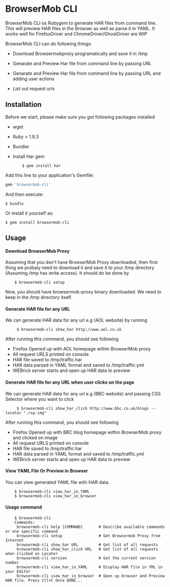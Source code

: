 # BrowserMob CLI

BrowserMob CLI os Rubygem to generate HAR files from command line. This will preview HAR files in the Browser as well as parse it in YAML. It works well for FirefoxDriver and ChromeDriver/GhostDriver are WIP

BrowserMob CLI can do following things:

* Download Browsermobproxy programatically and save it in /tmp

* Genarate and Preview Har file from command line by passing URL

* Genarate and Preview Har file from command line by passing URL and adding user actions

* List out request urls


## Installation

Before we start, please make sure you got following packages installed

* wget
* Ruby > 1.9.3
* Bundler
* Install Har gem

          $ gem install har

Add this line to your application's Gemfile:

```ruby
gem 'browsermob-cli'
```

And then execute:

    $ bundle

Or install it yourself as:

    $ gem install browsermob-cli

## Usage

#### Download BrowserMob Proxy
Assuming that you don't have BrowserMob Proxy downloaded, then first thing we probaly need to download it and save it to your /tmp directory (Assuming /tmp has write access). It should do be done by

        $ browsermob-cli setup

Now, you should have browsermob-proxy binary downloaded. We need to keep in the /tmp directory itself.

#### Generate HAR file for any URL
We can generate HAR data for any url e.g (AOL website) by running

         $ browsermob-cli show_har http://www.aol.co.uk

After running this command, you should see following

* Firefox Opened up with AOL homepage within BrowserMob proxy
* All request URLS printed on console
* HAR file saved to /tmp/traffic.har
* HAR data parsed in YAML format and saved to /tmp/traffic.yml
* WEBrick server starts and open up HAR data to preview

#### Generate HAR file for any URL when user clicks on the page
We can generate HAR data for any url e.g (BBC website) and passing CSS Selector
where you want to click

         $ browsermob-cli show_har_click http://www.bbc.co.uk/blogs --locator ".rsp-img"

After running this command, you should see following

* Firefox Opened up with BBC blog homepage within BrowserMob proxy and clicked on image
* All request URLS printed on console
* HAR file saved to /tmp/traffic.har
* HAR data parsed in YAML format and saved to /tmp/traffic.yml
* WEBrick server starts and open up HAR data to preview

#### View YAML File Or Preview in Browser
You can view generated YAML file with HAR data.

        $ browsermob-cli view_har_in_YAML
        $ browsermob-cli view_har_in_browser
#### Usage command

        $ browsermob-cli
        Commands:
         browsermob-cli help [COMMAND]       # Describe available commands or one specific command
         browsermob-cli setup                # Get Browsermob Proxy from Internet
         browsermob-cli show_har URL         # Get list of all requests
         browsermob-cli show_har_click URL   # Get list of all requests when clicked on Locator
         browsermob-cli version              # Get the current version number
         browsermob-cli view_har_in_YAML     # Display HAR file in YML in your Editor
         browsermob-cli view_har_in_browser  # Open up browser and Preview HAR file. Press Ctl+C Once DONE...
